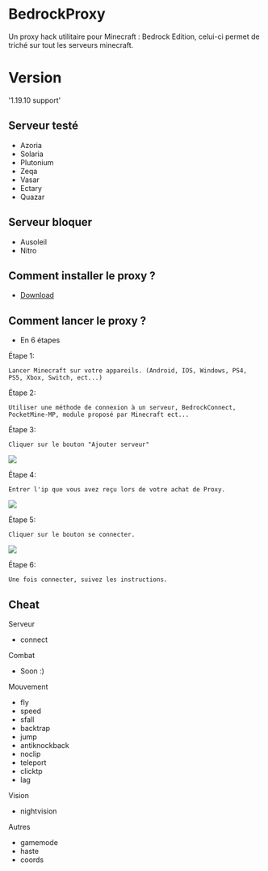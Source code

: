 # BedrockProxy
Un proxy hack utilitaire pour Minecraft : Bedrock Edition, celui-ci permet de triché sur tout les serveurs minecraft.

# Version
'1.19.10 support'

## Serveur testé
- Azoria
- Solaria
- Plutonium
- Zeqa
- Vasar
- Ectary
- Quazar

## Serveur bloquer
- Ausoleil
- Nitro

## Comment installer le proxy ?
- [Download](https://discord.gg/Cut7HTpdrh)

## Comment lancer le proxy ?
- En 6 étapes

Étape 1:
```
Lancer Minecraft sur votre appareils. (Android, IOS, Windows, PS4, PS5, Xbox, Switch, ect...)
```

Étape 2: 
```
Utiliser une méthode de connexion à un serveur, BedrockConnect, PocketMine-MP, module proposé par Minecraft ect...
```

Étape 3:
```
Cliquer sur le bouton "Ajouter serveur"
```
<p align="left">
  <a href="https://discord.gg/Cut7HTpdrh"><img src="https://cdn.discordapp.com/attachments/784132048096460813/998209911500570704/unknown.png"></img></a><br>
</p>

Étape 4:
```
Entrer l'ip que vous avez reçu lors de votre achat de Proxy.
``` 
<p align="left">
  <a href="https://discord.gg/Cut7HTpdrh"><img src="https://cdn.discordapp.com/attachments/784132048096460813/998211206919753778/unknown.png"></img></a><br>
</p>

Étape 5:
```
Cliquer sur le bouton se connecter.
``` 
<p align="left">
  <a href="https://discord.gg/Cut7HTpdrh"><img src="https://cdn.discordapp.com/attachments/784132048096460813/998211921285222450/unknown.png"></img></a><br>
</p>

Étape 6:
```
Une fois connecter, suivez les instructions.
```

## Cheat
Serveur
- connect

Combat
- Soon :)

Mouvement
- fly
- speed
- sfall
- backtrap
- jump
- antiknockback
- noclip
- teleport
- clicktp
- lag

Vision
- nightvision

Autres
- gamemode
- haste
- coords
